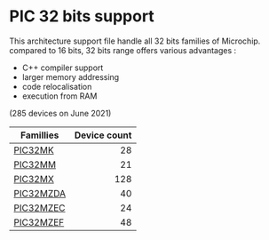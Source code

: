 # PIC 32 bits support

This architecture support file handle all 32 bits families of Microchip. compared to 16 bits, 32 bits range offers various advantages :

* C++ compiler support
* larger memory addressing
* code relocalisation
* execution from RAM

(285 devices on June 2021)

|Famillies|Device count|
|---------|-----------:|
|[PIC32MK](../pic32mk/README.md)    | 28|
|[PIC32MM](../pic32mm/README.md)    | 21|
|[PIC32MX](../pic32mx/README.md)    |128|
|[PIC32MZDA](../pic32mzda/README.md)| 40|
|[PIC32MZEC](../pic32mzec/README.md)| 24|
|[PIC32MZEF](../pic32mzef/README.md)| 48|
